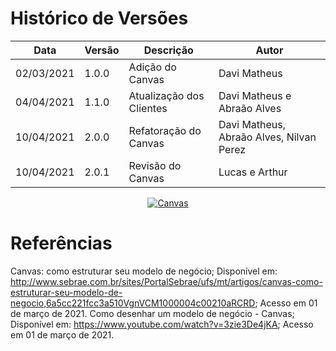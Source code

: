 # Histórico de Versões

Data|Versão|Descrição|Autor
-|-|-|-
02/03/2021|1.0.0|Adição do Canvas| Davi Matheus|
04/04/2021|1.1.0|Atualização dos Clientes| Davi Matheus e Abraão Alves|
10/04/2021|2.0.0|Refatoração do Canvas | Davi Matheus, Abraão Alves, Nilvan Perez|
10/04/2021|2.0.1|Revisão do Canvas | Lucas e Arthur| 

<p align="center">
	<a href="https://ibb.co/xDT6QFk"><img src="https://i.ibb.co/G0SRjH6/Canvas.png" alt="Canvas" border="0"></a>
</p>


# Referências

Canvas: como estruturar seu modelo de negócio; Disponível em: http://www.sebrae.com.br/sites/PortalSebrae/ufs/mt/artigos/canvas-como-estruturar-seu-modelo-de-negocio,6a5cc221fcc3a510VgnVCM1000004c00210aRCRD; Acesso em 01 de março de 2021.
Como desenhar um modelo de negócio - Canvas; Disponível em: https://www.youtube.com/watch?v=3zie3De4jKA; Acesso em 01 de março de 2021.
